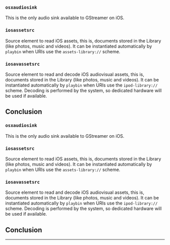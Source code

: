 
### `osxaudiosink`

This is the only audio sink available to GStreamer on iOS.

### `iosassetsrc`

Source element to read iOS assets, this is, documents stored in the
Library (like photos, music and videos). It can be instantiated
automatically by `playbin` when URIs use the
`assets-library://` scheme.

### `iosavassetsrc`

Source element to read and decode iOS audiovisual assets, this is,
documents stored in the Library (like photos, music and videos). It can
be instantiated automatically by `playbin` when URIs use the
`ipod-library://` scheme. Decoding is performed by the system, so
dedicated hardware will be used if available.

## Conclusion

### `osxaudiosink`

This is the only audio sink available to GStreamer on iOS.

### `iosassetsrc`

Source element to read iOS assets, this is, documents stored in the
Library (like photos, music and videos). It can be instantiated
automatically by `playbin` when URIs use the
`assets-library://` scheme.

### `iosavassetsrc`

Source element to read and decode iOS audiovisual assets, this is,
documents stored in the Library (like photos, music and videos). It can
be instantiated automatically by `playbin` when URIs use the
`ipod-library://` scheme. Decoding is performed by the system, so
dedicated hardware will be used if available.

## Conclusion

---

